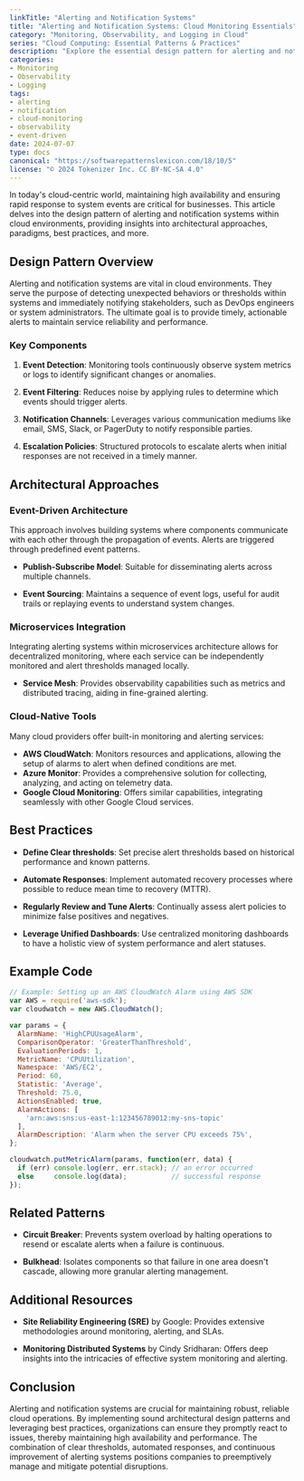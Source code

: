 ```yaml
---
linkTitle: "Alerting and Notification Systems"
title: "Alerting and Notification Systems: Cloud Monitoring Essentials"
category: "Monitoring, Observability, and Logging in Cloud"
series: "Cloud Computing: Essential Patterns & Practices"
description: "Explore the essential design pattern for alerting and notification systems in cloud environments, focusing on reliable and timely communication of system events to ensure high availability and rapid response."
categories:
- Monitoring
- Observability
- Logging
tags:
- alerting
- notification
- cloud-monitoring
- observability
- event-driven
date: 2024-07-07
type: docs
canonical: "https://softwarepatternslexicon.com/18/10/5"
license: "© 2024 Tokenizer Inc. CC BY-NC-SA 4.0"
---
```



In today's cloud-centric world, maintaining high availability and ensuring rapid response to system events are critical for businesses. This article delves into the design pattern of alerting and notification systems within cloud environments, providing insights into architectural approaches, paradigms, best practices, and more.

## Design Pattern Overview

Alerting and notification systems are vital in cloud environments. They serve the purpose of detecting unexpected behaviors or thresholds within systems and immediately notifying stakeholders, such as DevOps engineers or system administrators. The ultimate goal is to provide timely, actionable alerts to maintain service reliability and performance.

### Key Components

1. **Event Detection**: Monitoring tools continuously observe system metrics or logs to identify significant changes or anomalies.

2. **Event Filtering**: Reduces noise by applying rules to determine which events should trigger alerts.

3. **Notification Channels**: Leverages various communication mediums like email, SMS, Slack, or PagerDuty to notify responsible parties.

4. **Escalation Policies**: Structured protocols to escalate alerts when initial responses are not received in a timely manner.

## Architectural Approaches

### Event-Driven Architecture

This approach involves building systems where components communicate with each other through the propagation of events. Alerts are triggered through predefined event patterns.

- **Publish-Subscribe Model**: Suitable for disseminating alerts across multiple channels.
  
- **Event Sourcing**: Maintains a sequence of event logs, useful for audit trails or replaying events to understand system changes.

### Microservices Integration

Integrating alerting systems within microservices architecture allows for decentralized monitoring, where each service can be independently monitored and alert thresholds managed locally.

- **Service Mesh**: Provides observability capabilities such as metrics and distributed tracing, aiding in fine-grained alerting.

### Cloud-Native Tools

Many cloud providers offer built-in monitoring and alerting services:
- **AWS CloudWatch**: Monitors resources and applications, allowing the setup of alarms to alert when defined conditions are met.
- **Azure Monitor**: Provides a comprehensive solution for collecting, analyzing, and acting on telemetry data.
- **Google Cloud Monitoring**: Offers similar capabilities, integrating seamlessly with other Google Cloud services.

## Best Practices

- **Define Clear thresholds**: Set precise alert thresholds based on historical performance and known patterns.
  
- **Automate Responses**: Implement automated recovery processes where possible to reduce mean time to recovery (MTTR).
  
- **Regularly Review and Tune Alerts**: Continually assess alert policies to minimize false positives and negatives.

- **Leverage Unified Dashboards**: Use centralized monitoring dashboards to have a holistic view of system performance and alert statuses.

## Example Code

```javascript
// Example: Setting up an AWS CloudWatch Alarm using AWS SDK
var AWS = require('aws-sdk');
var cloudwatch = new AWS.CloudWatch();

var params = {
  AlarmName: 'HighCPUUsageAlarm',
  ComparisonOperator: 'GreaterThanThreshold',
  EvaluationPeriods: 1,
  MetricName: 'CPUUtilization',
  Namespace: 'AWS/EC2',
  Period: 60,
  Statistic: 'Average',
  Threshold: 75.0,
  ActionsEnabled: true,
  AlarmActions: [
    'arn:aws:sns:us-east-1:123456789012:my-sns-topic'
  ],
  AlarmDescription: 'Alarm when the server CPU exceeds 75%',
};

cloudwatch.putMetricAlarm(params, function(err, data) {
  if (err) console.log(err, err.stack); // an error occurred
  else     console.log(data);           // successful response
});
```

## Related Patterns

- **Circuit Breaker**: Prevents system overload by halting operations to resend or escalate alerts when a failure is continuous.

- **Bulkhead**: Isolates components so that failure in one area doesn't cascade, allowing more granular alerting management.

## Additional Resources

- **Site Reliability Engineering (SRE)** by Google: Provides extensive methodologies around monitoring, alerting, and SLAs.
  
- **Monitoring Distributed Systems** by Cindy Sridharan: Offers deep insights into the intricacies of effective system monitoring and alerting.

## Conclusion

Alerting and notification systems are crucial for maintaining robust, reliable cloud operations. By implementing sound architectural design patterns and leveraging best practices, organizations can ensure they promptly react to issues, thereby maintaining high availability and performance. The combination of clear thresholds, automated responses, and continuous improvement of alerting systems positions companies to preemptively manage and mitigate potential disruptions.
